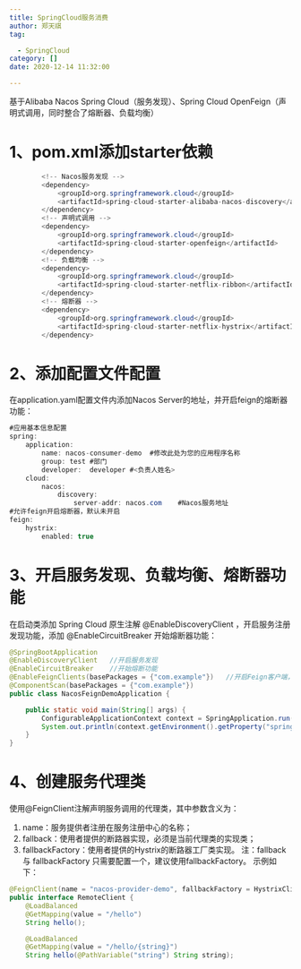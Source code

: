 ```yaml
---
title: SpringCloud服务消费
author: 郑天祺
tag:

  - SpringCloud
category: []
date: 2020-12-14 11:32:00

---
```


基于Alibaba Nacos Spring Cloud（服务发现）、Spring Cloud OpenFeign（声明式调用，同时整合了熔断器、负载均衡）

# 1、pom.xml添加starter依赖

```java
		<!-- Nacos服务发现 -->
		<dependency>
			<groupId>org.springframework.cloud</groupId>
			<artifactId>spring-cloud-starter-alibaba-nacos-discovery</artifactId>
		</dependency>
        <!-- 声明式调用 -->
        <dependency>
            <groupId>org.springframework.cloud</groupId>
            <artifactId>spring-cloud-starter-openfeign</artifactId>
        </dependency>
		<!-- 负载均衡 -->
		<dependency>
			<groupId>org.springframework.cloud</groupId>
			<artifactId>spring-cloud-starter-netflix-ribbon</artifactId>
		</dependency>
		<!-- 熔断器 -->
		<dependency>
			<groupId>org.springframework.cloud</groupId>
			<artifactId>spring-cloud-starter-netflix-hystrix</artifactId>
		</dependency>
```

# 2、添加配置文件配置

在application.yaml配置文件内添加Nacos Server的地址，并开启feign的熔断器功能：

```java
#应用基本信息配置
spring:
    application:
        name: nacos-consumer-demo  #修改此处为您的应用程序名称
        group: test #部门
        developer:  developer #<负责人姓名>
    cloud:
        nacos:
            discovery:
                server-addr: nacos.com    #Nacos服务地址
#允许feign开启熔断器，默认未开启
feign:
    hystrix:
        enabled: true

```

# 3、开启服务发现、负载均衡、熔断器功能

在启动类添加 Spring Cloud 原生注解 @EnableDiscoveryClient ，开启服务注册发现功能，添加 @EnableCircuitBreaker 开始熔断器功能：

```java
@SpringBootApplication
@EnableDiscoveryClient   //开启服务发现
@EnableCircuitBreaker    //开始熔断功能
@EnableFeignClients(basePackages = {"com.example"})   //开启Feign客户端，并指定扫描范围
@ComponentScan(basePackages = {"com.example"})
public class NacosFeignDemoApplication {

    public static void main(String[] args) {
        ConfigurableApplicationContext context = SpringApplication.run(NacosFeignDemoApplication.class, args);
        System.out.println(context.getEnvironment().getProperty("spring.application.name"));
    }
}
```

# 4、创建服务代理类

使用@FeignClient注解声明服务调用的代理类，其中参数含义为：
1.	name：服务提供者注册在服务注册中心的名称；
2.	fallback：使用者提供的断路器实现，必须是当前代理类的实现类；
3.	fallbackFactory：使用者提供的Hystrix的断路器工厂类实现。
注：fallback 与 fallbackFactory 只需要配置一个，建议使用fallbackFactory。 示例如下：

```java
@FeignClient(name = "nacos-provider-demo", fallbackFactory = HystrixClientFallbackFactory.class)
public interface RemoteClient {
    @LoadBalanced
    @GetMapping(value = "/hello")
    String hello();

    @LoadBalanced
    @GetMapping(value = "/hello/{string}")
    String hello(@PathVariable("string") String string);

```

